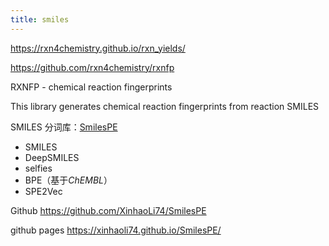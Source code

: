 ```yaml
---
title: smiles
---
```


https://rxn4chemistry.github.io/rxn_yields/

https://github.com/rxn4chemistry/rxnfp

RXNFP - chemical reaction fingerprints

This library generates chemical reaction fingerprints from reaction SMILES

SMILES 分词库：[SmilesPE](https://pypi.org/project/SmilesPE/)

- SMILES
- DeepSMILES
- selfies
- BPE（基于*ChEMBL*）
- SPE2Vec

Github https://github.com/XinhaoLi74/SmilesPE

github pages https://xinhaoli74.github.io/SmilesPE/

